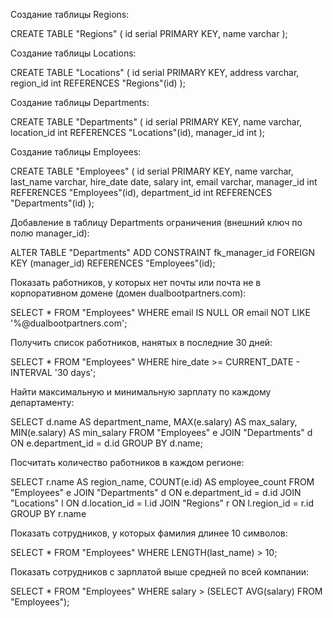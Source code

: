 Создание таблицы Regions:

CREATE TABLE "Regions" (
	id serial PRIMARY KEY,
	name varchar
);


Создание таблицы Locations:

CREATE TABLE "Locations" (
	id serial PRIMARY KEY,
	address varchar,
	region_id int REFERENCES "Regions"(id)
);


Создание таблицы Departments:

CREATE TABLE "Departments" (
  id serial PRIMARY KEY,
  name varchar,
  location_id int REFERENCES "Locations"(id),
  manager_id int
);


Создание таблицы Employees:

CREATE TABLE "Employees" (
  id serial PRIMARY KEY,
  name varchar,
  last_name varchar,
  hire_date date,
  salary int,
  email varchar,
  manager_id int REFERENCES "Employees"(id),
  department_id int REFERENCES "Departments"(id)
);


Добавление в таблицу Departments ограничения (внешний ключ по полю manager_id):

ALTER TABLE "Departments"
ADD CONSTRAINT fk_manager_id
FOREIGN KEY (manager_id) REFERENCES "Employees"(id);


Показать работников, у которых нет почты или почта не в корпоративном домене (домен dualbootpartners.com):

SELECT * FROM "Employees"
WHERE email IS NULL 
   OR email NOT LIKE '%@dualbootpartners.com';


Получить список работников, нанятых в последние 30 дней:

SELECT * FROM "Employees"
WHERE hire_date >= CURRENT_DATE - INTERVAL '30 days';


Найти максимальную и минимальную зарплату по каждому департаменту:

SELECT d.name AS department_name,
       MAX(e.salary) AS max_salary,
       MIN(e.salary) AS min_salary
FROM "Employees" e
JOIN "Departments" d ON e.department_id = d.id
GROUP BY d.name;


Посчитать количество работников в каждом регионе:

SELECT r.name AS region_name,
       COUNT(e.id) AS employee_count
FROM "Employees" e
JOIN "Departments" d ON e.department_id = d.id
JOIN "Locations" l ON d.location_id = l.id
JOIN "Regions" r ON l.region_id = r.id
GROUP BY r.name


Показать сотрудников, у которых фамилия длинее 10 символов:

SELECT * FROM "Employees"
WHERE LENGTH(last_name) > 10;


Показать сотрудников с зарплатой выше средней по всей компании:

SELECT * FROM "Employees"
WHERE salary > (SELECT AVG(salary) FROM "Employees");
